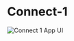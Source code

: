 # Connect-1
![Connect 1 App UI](https://github.com/Ajmalva/Connect-1/assets/84183186/690f357b-2c1f-474c-89be-2042e4d8aacf)

